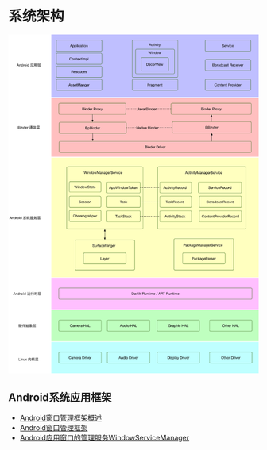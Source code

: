 # 系统架构

![android_system_structure](/img/android_system_structure.png)

## Android系统应用框架

- [Android窗口管理框架概述](Android窗口管理框架概述.md)
- [Android窗口管理框架](Android应用视图的载体View.md)
- [Android应用窗口的管理服务WindowServiceManager](Android应用窗口的管理服务WindowServiceManager.md)
